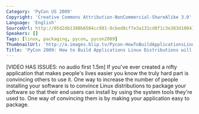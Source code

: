 ```yaml
---
Category: 'PyCon US 2009'
Copyright: 'Creative Commons Attribution-NonCommercial-ShareAlike 3.0'
Language: 'English'
SourceUrl: http://05d2db1380b6504cc981-8cbed8cf7e3a131cd8f1c3e383d10041.r93.cf2.rackcdn.com/pycon-us-2009/148_pycon-2009-how-to-build-applications-linux-distributions-will-package-78.mp4
Speakers: []
Tags: [linux, packaging, pycon, pycon2009]
ThumbnailUrl: 'http://a.images.blip.tv/Pycon-HowToBuildApplicationsLinuxDistributionsWillPackage235-266.jpg'
Title: 'PyCon 2009: How to Build Applications Linux Distributions will Package (#78)'
---
```

  
[VIDEO HAS ISSUES: no audio first 1.5m] If you've ever created a nifty
application that makes people's lives easier you know the truly hard part is
convincing others to use it. One way to increase the number of people
installing your software is to convince Linux distributions to package your
software so that their end users can install by using the system tools they're
used to. One way of convincing them is by making your application easy to
package.


